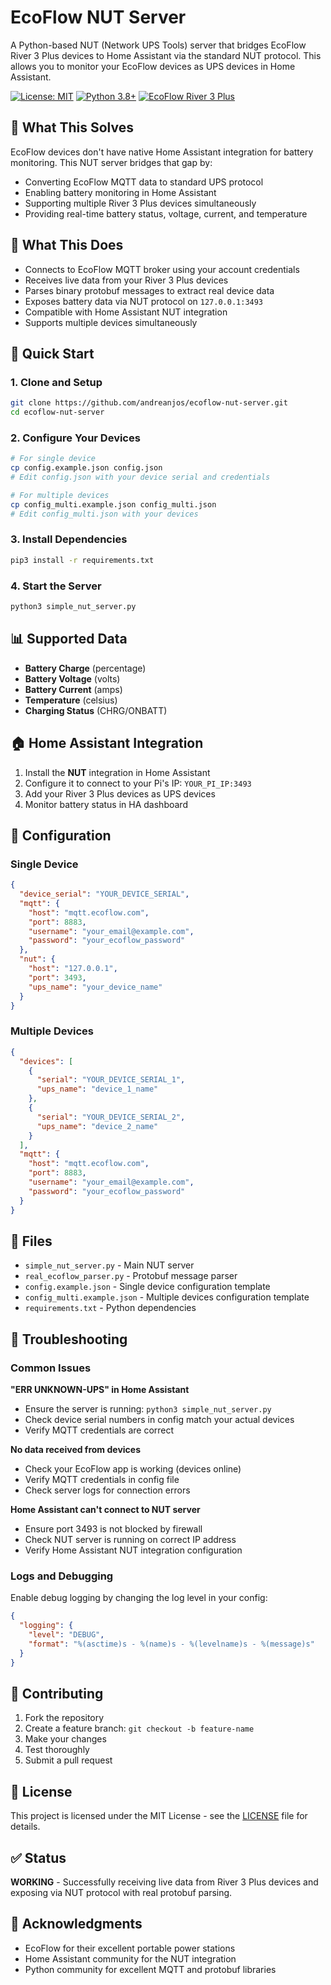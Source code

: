 # EcoFlow NUT Server

A Python-based NUT (Network UPS Tools) server that bridges EcoFlow River 3 Plus devices to Home Assistant via the standard NUT protocol. This allows you to monitor your EcoFlow devices as UPS devices in Home Assistant.

[![License: MIT](https://img.shields.io/badge/License-MIT-yellow.svg)](https://opensource.org/licenses/MIT)
[![Python 3.8+](https://img.shields.io/badge/python-3.8+-blue.svg)](https://www.python.org/downloads/)
[![EcoFlow River 3 Plus](https://img.shields.io/badge/EcoFlow-River%203%20Plus-green.svg)](https://ecoflow.com)

## 🔋 What This Solves

EcoFlow devices don't have native Home Assistant integration for battery monitoring. This NUT server bridges that gap by:

- Converting EcoFlow MQTT data to standard UPS protocol
- Enabling battery monitoring in Home Assistant
- Supporting multiple River 3 Plus devices simultaneously
- Providing real-time battery status, voltage, current, and temperature

## 🎯 What This Does

- Connects to EcoFlow MQTT broker using your account credentials
- Receives live data from your River 3 Plus devices
- Parses binary protobuf messages to extract real device data
- Exposes battery data via NUT protocol on `127.0.0.1:3493`
- Compatible with Home Assistant NUT integration
- Supports multiple devices simultaneously

## 🚀 Quick Start

### 1. Clone and Setup
```bash
git clone https://github.com/andreanjos/ecoflow-nut-server.git
cd ecoflow-nut-server
```

### 2. Configure Your Devices
```bash
# For single device
cp config.example.json config.json
# Edit config.json with your device serial and credentials

# For multiple devices  
cp config_multi.example.json config_multi.json
# Edit config_multi.json with your devices
```

### 3. Install Dependencies
```bash
pip3 install -r requirements.txt
```

### 4. Start the Server
```bash
python3 simple_nut_server.py
```



## 📊 Supported Data

- **Battery Charge** (percentage)
- **Battery Voltage** (volts) 
- **Battery Current** (amps)
- **Temperature** (celsius)
- **Charging Status** (CHRG/ONBATT)

## 🏠 Home Assistant Integration

1. Install the **NUT** integration in Home Assistant
2. Configure it to connect to your Pi's IP: `YOUR_PI_IP:3493`
3. Add your River 3 Plus devices as UPS devices
4. Monitor battery status in HA dashboard

## 🔧 Configuration

### Single Device
```json
{
  "device_serial": "YOUR_DEVICE_SERIAL",
  "mqtt": {
    "host": "mqtt.ecoflow.com",
    "port": 8883,
    "username": "your_email@example.com",
    "password": "your_ecoflow_password"
  },
  "nut": {
    "host": "127.0.0.1",
    "port": 3493,
    "ups_name": "your_device_name"
  }
}
```

### Multiple Devices
```json
{
  "devices": [
    {
      "serial": "YOUR_DEVICE_SERIAL_1",
      "ups_name": "device_1_name"
    },
    {
      "serial": "YOUR_DEVICE_SERIAL_2", 
      "ups_name": "device_2_name"
    }
  ],
  "mqtt": {
    "host": "mqtt.ecoflow.com",
    "port": 8883,
    "username": "your_email@example.com",
    "password": "your_ecoflow_password"
  }
}
```

## 📁 Files

- `simple_nut_server.py` - Main NUT server
- `real_ecoflow_parser.py` - Protobuf message parser
- `config.example.json` - Single device configuration template
- `config_multi.example.json` - Multiple devices configuration template
- `requirements.txt` - Python dependencies


## 🔧 Troubleshooting

### Common Issues

**"ERR UNKNOWN-UPS" in Home Assistant**
- Ensure the server is running: `python3 simple_nut_server.py`
- Check device serial numbers in config match your actual devices
- Verify MQTT credentials are correct

**No data received from devices**
- Check your EcoFlow app is working (devices online)
- Verify MQTT credentials in config file
- Check server logs for connection errors

**Home Assistant can't connect to NUT server**
- Ensure port 3493 is not blocked by firewall
- Check NUT server is running on correct IP address
- Verify Home Assistant NUT integration configuration

### Logs and Debugging

Enable debug logging by changing the log level in your config:
```json
{
  "logging": {
    "level": "DEBUG",
    "format": "%(asctime)s - %(name)s - %(levelname)s - %(message)s"
  }
}
```

## 🤝 Contributing

1. Fork the repository
2. Create a feature branch: `git checkout -b feature-name`
3. Make your changes
4. Test thoroughly
5. Submit a pull request

## 📄 License

This project is licensed under the MIT License - see the [LICENSE](LICENSE) file for details.

## ✅ Status

**WORKING** - Successfully receiving live data from River 3 Plus devices and exposing via NUT protocol with real protobuf parsing.

## 🙏 Acknowledgments

- EcoFlow for their excellent portable power stations
- Home Assistant community for the NUT integration
- Python community for excellent MQTT and protobuf libraries
